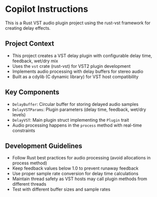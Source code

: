 # Copilot Instructions

<!-- Use this file to provide workspace-specific custom instructions to Copilot. For more details, visit https://code.visualstudio.com/docs/copilot/copilot-customization#_use-a-githubcopilotinstructionsmd-file -->

This is a Rust VST audio plugin project using the rust-vst framework for creating delay effects. 

## Project Context
- This project creates a VST delay plugin with configurable delay time, feedback, wet/dry mix
- Uses the `vst` crate (rust-vst) for VST2 plugin development
- Implements audio processing with delay buffers for stereo audio
- Built as a cdylib (C dynamic library) for VST host compatibility

## Key Components
- `DelayBuffer`: Circular buffer for storing delayed audio samples
- `DelayVSTParams`: Plugin parameters (delay time, feedback, wet/dry levels)
- `DelayVST`: Main plugin struct implementing the `Plugin` trait
- Audio processing happens in the `process` method with real-time constraints

## Development Guidelines
- Follow Rust best practices for audio processing (avoid allocations in process method)
- Keep feedback values below 1.0 to prevent runaway feedback
- Use proper sample rate conversion for delay time calculations
- Maintain thread safety as VST hosts may call plugin methods from different threads
- Test with different buffer sizes and sample rates
